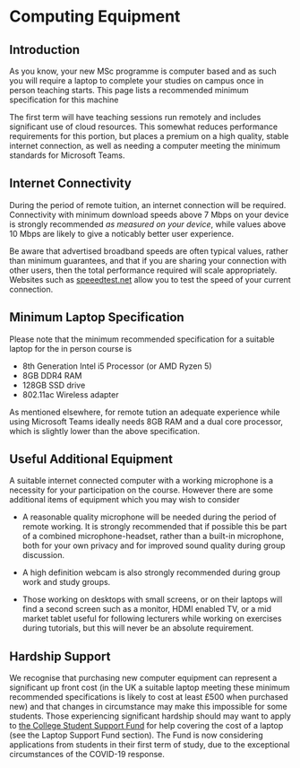 # Computing Equipment

## Introduction

As you know, your new MSc programme is computer based and as such you will require a laptop to complete your studies on campus once in person teaching starts. This page lists a recommended minimum specification for this machine


The first term will have teaching sessions run remotely and includes significant use of cloud resources. This somewhat reduces performance requirements for this portion, but places a premium on a high quality, stable internet connection, as well as needing a  computer meeting the minimum standards for Microsoft Teams.

## Internet Connectivity

During the period of remote tuition, an internet connection will be required. Connectivity with minimum download speeds above 7 Mbps  on your device is strongly recommended _as measured on your device_, while values above 10 Mbps are likely to give a noticably better user experience.

Be aware that advertised broadband speeds are often typical values, rather than minimum guarantees, and that if you are sharing your connection with other users, then the total performance required will scale appropriately. Websites such as [speeedtest.net](https://www.speedtest.net) allow you to test the speed of your current connection.

## Minimum Laptop Specification

Please note that the minimum recommended specification for a suitable laptop for the in person course is

- 8th Generation Intel i5 Processor (or AMD Ryzen 5)
- 8GB DDR4 RAM
- 128GB SSD drive
- 802.11ac Wireless adapter

As mentioned elsewhere, for remote tution an adequate experience while using Microsoft Teams ideally needs 8GB RAM and a dual core processor, which is slightly lower than the above specification.

## Useful Additional Equipment

A suitable internet connected computer with a working microphone is a necessity for your participation on the course. However there are some additional items of equipment which you may wish to consider 

- A reasonable quality microphone will be needed during the period of remote working. It is strongly recommended that if possible this be part of a combined microphone-headset, rather than a built-in microphone, both for your own privacy and for improved sound quality during group discussion.

- A high definition webcam is also strongly recommended during group work and study groups.

- Those working on desktops with small screens, or on their laptops will find  a second screen such as a monitor, HDMI enabled TV, or a mid market tablet useful for following lecturers while working on exercises during tutorials, but this will never be an absolute requirement.


## Hardship Support

We recognise that purchasing new computer equipment can represent a significant up front cost (in the UK a suitable laptop meeting these minimum recommended specifications is likely to cost at least £500 when purchased new) and that changes in circumstance may make this impossible for some students. Those experiencing significant hardship should may want to apply to [the College Student Support Fund](https://www.imperial.ac.uk/students/fees-and-funding/financial-assistance/student-support-fund/) for help covering the cost of a laptop (see the Laptop Support Fund section). The Fund is now considering applications from students in their first term of study, due to the exceptional circumstances of the COVID-19 response.
